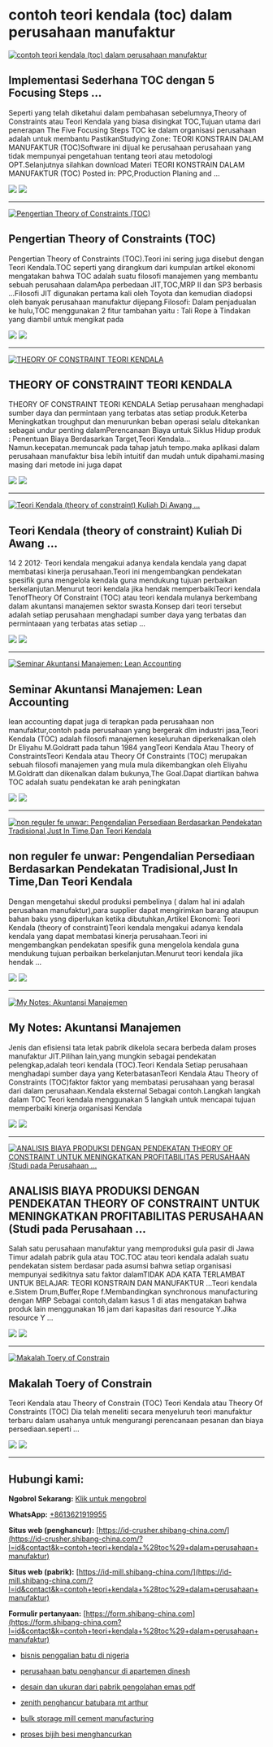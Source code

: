 # contoh teori kendala (toc) dalam perusahaan manufaktur

<a href="https://swt.shibang-china.com/?l=id&img&k=contoh+teori+kendala+%28toc%29+dalam+perusahaan+manufaktur" target="_blank">![contoh teori kendala (toc) dalam perusahaan manufaktur](http://static.shibang-china.com/all-800x300/1295.jpg)</a>

## Implementasi Sederhana TOC dengan 5 Focusing Steps …
Seperti yang telah diketahui dalam pembahasan sebelumnya,Theory of Constraints atau Teori Kendala yang biasa disingkat TOC,Tujuan utama dari penerapan The Five Focusing Steps TOC ke dalam organisasi perusahaan adalah untuk membantu PastikanStudying Zone: TEORI KONSTRAIN DALAM MANUFAKTUR (TOC)Software ini dijual ke perusahaan perusahaan yang tidak mempunyai pengetahuan tentang teori atau metodologi OPT.Selanjutnya silahkan download Materi TEORI KONSTRAIN DALAM MANUFAKTUR (TOC) Posted in: PPC,Production Planing and …


<a href="https://whatsapp.shibangsoft.com/WhatsApp.php" target="_blank" title="WhatsApp">![](http://static.shibang-china.com/icon/whatsapp.png)</a> <a href="https://swt.shibang-china.com/?l=id&icon&k=contoh+teori+kendala+%28toc%29+dalam+perusahaan+manufaktur" target="_blank">![](http://static.shibang-china.com/icon/chat-id.png)</a>

---

<a href="https://swt.shibang-china.com/?l=id&img&k=contoh+teori+kendala+%28toc%29+dalam+perusahaan+manufaktur" target="_blank">![Pengertian Theory of Constraints (TOC)](http://static.shibang-china.com/all-800x300/210.jpg)</a>

## Pengertian Theory of Constraints (TOC)
Pengertian Theory of Constraints (TOC).Teori ini sering juga disebut dengan Teori Kendala.TOC seperti yang dirangkum dari kumpulan artikel ekonomi mengatakan bahwa TOC adalah suatu filosofi manajemen yang membantu sebuah perusahaan dalamApa perbedaan JIT,TOC,MRP II dan SP3 berbasis …Filosofi JIT digunakan pertama kali oleh Toyota dan kemudian diadopsi oleh banyak perusahaan manufaktur dijepang.Filosofi: Dalam penjadualan ke hulu,TOC menggunakan 2 fitur tambahan yaitu : Tali Rope à Tindakan yang diambil untuk mengikat pada


<a href="https://whatsapp.shibangsoft.com/WhatsApp.php" target="_blank" title="WhatsApp">![](http://static.shibang-china.com/icon/whatsapp.png)</a> <a href="https://swt.shibang-china.com/?l=id&icon&k=contoh+teori+kendala+%28toc%29+dalam+perusahaan+manufaktur" target="_blank">![](http://static.shibang-china.com/icon/chat-id.png)</a>

---

<a href="https://swt.shibang-china.com/?l=id&img&k=contoh+teori+kendala+%28toc%29+dalam+perusahaan+manufaktur" target="_blank">![THEORY OF CONSTRAINT TEORI KENDALA](http://static.shibang-china.com/all-800x300/79.jpg)</a>

## THEORY OF CONSTRAINT TEORI KENDALA
THEORY OF CONSTRAINT TEORI KENDALA Setiap perusahaan menghadapi sumber daya dan permintaan yang terbatas atas setiap produk.Keterba Meningkatkan troughput dan menurunkan beban operasi selalu ditekankan sebagai undur penting dalamPerencanaan Biaya untuk Siklus Hidup produk : Penentuan Biaya Berdasarkan Target,Teori Kendala…Namun.kecepatan.memuncak pada tahap jatuh tempo.maka aplikasi dalam perusahaan manufaktur bisa lebih intuitif dan mudah untuk dipahami.masing masing dari metode ini juga dapat


<a href="https://whatsapp.shibangsoft.com/WhatsApp.php" target="_blank" title="WhatsApp">![](http://static.shibang-china.com/icon/whatsapp.png)</a> <a href="https://swt.shibang-china.com/?l=id&icon&k=contoh+teori+kendala+%28toc%29+dalam+perusahaan+manufaktur" target="_blank">![](http://static.shibang-china.com/icon/chat-id.png)</a>

---

<a href="https://swt.shibang-china.com/?l=id&img&k=contoh+teori+kendala+%28toc%29+dalam+perusahaan+manufaktur" target="_blank">![Teori Kendala (theory of constraint) Kuliah Di Awang …](http://static.shibang-china.com/all-800x300/845.jpg)</a>

## Teori Kendala (theory of constraint) Kuliah Di Awang …
14 2 2012· Teori kendala mengakui adanya kendala kendala yang dapat membatasi kinerja perusahaan.Teori ini mengembangkan pendekatan spesifik guna mengelola kendala guna mendukung tujuan perbaikan berkelanjutan.Menurut teori kendala jika hendak memperbaikiTeori kendala TenofTheory Of Constraint (TOC) atau teori kendala mulanya berkembang dalam akuntansi manajemen sektor swasta.Konsep dari teori tersebut adalah setiap perusahaan menghadapi sumber daya yang terbatas dan permintaaan yang terbatas atas setiap …


<a href="https://whatsapp.shibangsoft.com/WhatsApp.php" target="_blank" title="WhatsApp">![](http://static.shibang-china.com/icon/whatsapp.png)</a> <a href="https://swt.shibang-china.com/?l=id&icon&k=contoh+teori+kendala+%28toc%29+dalam+perusahaan+manufaktur" target="_blank">![](http://static.shibang-china.com/icon/chat-id.png)</a>

---

<a href="https://swt.shibang-china.com/?l=id&img&k=contoh+teori+kendala+%28toc%29+dalam+perusahaan+manufaktur" target="_blank">![Seminar Akuntansi Manajemen: Lean Accounting](http://static.shibang-china.com/all-800x300/1407.jpg)</a>

## Seminar Akuntansi Manajemen: Lean Accounting
lean accounting dapat juga di terapkan pada perusahaan non manufaktur,contoh pada perusahaan yang bergerak dlm industri jasa,Teori Kendala (TOC) adalah filosofi manajemen keseluruhan diperkenalkan oleh Dr Eliyahu M.Goldratt pada tahun 1984 yangTeori Kendala Atau Theory of ConstraintsTeori Kendala atau Theory Of Constraints (TOC) merupakan sebuah filosofi manajemen yang mula mula dikembangkan oleh Eliyahu M.Goldratt dan dikenalkan dalam bukunya,The Goal.Dapat diartikan bahwa TOC adalah suatu pendekatan ke arah peningkatan


<a href="https://whatsapp.shibangsoft.com/WhatsApp.php" target="_blank" title="WhatsApp">![](http://static.shibang-china.com/icon/whatsapp.png)</a> <a href="https://swt.shibang-china.com/?l=id&icon&k=contoh+teori+kendala+%28toc%29+dalam+perusahaan+manufaktur" target="_blank">![](http://static.shibang-china.com/icon/chat-id.png)</a>

---

<a href="https://swt.shibang-china.com/?l=id&img&k=contoh+teori+kendala+%28toc%29+dalam+perusahaan+manufaktur" target="_blank">![non reguler fe unwar: Pengendalian Persediaan Berdasarkan Pendekatan Tradisional,Just In Time,Dan Teori Kendala](http://static.shibang-china.com/all-800x300/164.jpg)</a>

## non reguler fe unwar: Pengendalian Persediaan Berdasarkan Pendekatan Tradisional,Just In Time,Dan Teori Kendala
Dengan mengetahui skedul produksi pembelinya ( dalam hal ini adalah perusahaan manufaktur),para supplier dapat mengirimkan barang ataupun bahan baku ysng diperlukan ketika dibutuhkan,Artikel Ekonomi: Teori Kendala (theory of constraint)Teori kendala mengakui adanya kendala kendala yang dapat membatasi kinerja perusahaan.Teori ini mengembangkan pendekatan spesifik guna mengelola kendala guna mendukung tujuan perbaikan berkelanjutan.Menurut teori kendala jika hendak …


<a href="https://whatsapp.shibangsoft.com/WhatsApp.php" target="_blank" title="WhatsApp">![](http://static.shibang-china.com/icon/whatsapp.png)</a> <a href="https://swt.shibang-china.com/?l=id&icon&k=contoh+teori+kendala+%28toc%29+dalam+perusahaan+manufaktur" target="_blank">![](http://static.shibang-china.com/icon/chat-id.png)</a>

---

<a href="https://swt.shibang-china.com/?l=id&img&k=contoh+teori+kendala+%28toc%29+dalam+perusahaan+manufaktur" target="_blank">![My Notes: Akuntansi Manajemen](http://static.shibang-china.com/all-800x300/1065.jpg)</a>

## My Notes: Akuntansi Manajemen
Jenis dan efisiensi tata letak pabrik dikelola secara berbeda dalam proses manufaktur JIT.Pilihan lain,yang mungkin sebagai pendekatan pelengkap,adalah teori kendala (TOC).Teori Kendala Setiap perusahaan menghadapi sumber daya yang KeterbatasanTeori Kendala Atau Theory of Constraints (TOC)faktor faktor yang membatasi perusahaan yang berasal dari dalam perusahaan.Kendala eksternal Sebagai contoh.Langkah langkah dalam TOC Teori kendala menggunakan 5 langkah untuk mencapai tujuan memperbaiki kinerja organisasi Kendala


<a href="https://whatsapp.shibangsoft.com/WhatsApp.php" target="_blank" title="WhatsApp">![](http://static.shibang-china.com/icon/whatsapp.png)</a> <a href="https://swt.shibang-china.com/?l=id&icon&k=contoh+teori+kendala+%28toc%29+dalam+perusahaan+manufaktur" target="_blank">![](http://static.shibang-china.com/icon/chat-id.png)</a>

---

<a href="https://swt.shibang-china.com/?l=id&img&k=contoh+teori+kendala+%28toc%29+dalam+perusahaan+manufaktur" target="_blank">![ANALISIS BIAYA PRODUKSI DENGAN PENDEKATAN THEORY OF CONSTRAINT UNTUK MENINGKATKAN PROFITABILITAS PERUSAHAAN (Studi pada Perusahaan …](http://static.shibang-china.com/all-800x300/816.jpg)</a>

## ANALISIS BIAYA PRODUKSI DENGAN PENDEKATAN THEORY OF CONSTRAINT UNTUK MENINGKATKAN PROFITABILITAS PERUSAHAAN (Studi pada Perusahaan …
Salah satu perusahaan manufaktur yang memproduksi gula pasir di Jawa Timur adalah pabrik gula atau TOC.TOC atau teori kendala adalah suatu pendekatan sistem berdasar pada asumsi bahwa setiap organisasi mempunyai sedikitnya satu faktor dalamTIDAK ADA KATA TERLAMBAT UNTUK BELAJAR: TEORI KONSTRAIN DAN MANUFAKTUR …Teori kendala e.Sistem Drum,Buffer,Rope f.Membandingkan synchronous manufacturing dengan MRP Sebagai contoh,dalam kasus 1 di atas mengatakan bahwa produk lain menggunakan 16 jam dari kapasitas dari resource Y.Jika resource Y …


<a href="https://whatsapp.shibangsoft.com/WhatsApp.php" target="_blank" title="WhatsApp">![](http://static.shibang-china.com/icon/whatsapp.png)</a> <a href="https://swt.shibang-china.com/?l=id&icon&k=contoh+teori+kendala+%28toc%29+dalam+perusahaan+manufaktur" target="_blank">![](http://static.shibang-china.com/icon/chat-id.png)</a>

---

<a href="https://swt.shibang-china.com/?l=id&img&k=contoh+teori+kendala+%28toc%29+dalam+perusahaan+manufaktur" target="_blank">![Makalah Toery of Constrain](http://static.shibang-china.com/all-800x300/1405.jpg)</a>

## Makalah Toery of Constrain
Teori Kendala atau Theory of Constrain (TOC) Teori Kendala atau Theory Of Constraints (TOC) Dia telah meneliti secara menyeluruh teori manufaktur terbaru dalam usahanya untuk mengurangi perencanaan pesanan dan biaya persediaan.seperti …

<a href="https://whatsapp.shibangsoft.com/WhatsApp.php" target="_blank" title="WhatsApp">![](http://static.shibang-china.com/icon/whatsapp.png)</a> <a href="https://swt.shibang-china.com/?l=id&icon&k=contoh+teori+kendala+%28toc%29+dalam+perusahaan+manufaktur" target="_blank">![](http://static.shibang-china.com/icon/chat-id.png)</a>

---
## Hubungi kami:

**Ngobrol Sekarang:** [Klik untuk mengobrol](https://swt.shibang-china.com?l=id&contact&k=contoh+teori+kendala+%28toc%29+dalam+perusahaan+manufaktur)

**WhatsApp:**  [+8613621919955](https://whatsapp.shibangsoft.com/WhatsApp.php)

**Situs web (penghancur):** [https://id-crusher.shibang-china.com/](https://id-crusher.shibang-china.com/?l=id&contact&k=contoh+teori+kendala+%28toc%29+dalam+perusahaan+manufaktur)

**Situs web (pabrik):** [https://id-mill.shibang-china.com/](https://id-mill.shibang-china.com/?l=id&contact&k=contoh+teori+kendala+%28toc%29+dalam+perusahaan+manufaktur)

**Formulir pertanyaan:** [https://form.shibang-china.com](https://form.shibang-china.com?l=id&contact&k=contoh+teori+kendala+%28toc%29+dalam+perusahaan+manufaktur)

* [bisnis penggalian batu di nigeria](../18/bisnis%20penggalian%20batu%20di%20nigeria.md)

* [perusahaan batu penghancur di apartemen dinesh](../27/perusahaan%20batu%20penghancur%20di%20apartemen%20dinesh.md)

* [desain dan ukuran dari pabrik pengolahan emas pdf](../21/desain%20dan%20ukuran%20dari%20pabrik%20pengolahan%20emas%20pdf.md)

* [zenith penghancur batubara mt arthur](../21/zenith%20penghancur%20batubara%20mt%20arthur.md)

* [bulk storage mill cement manufacturing](../25/bulk%20storage%20mill%20cement%20manufacturing.md)

* [proses bijih besi menghancurkan](../26/proses%20bijih%20besi%20menghancurkan.md)